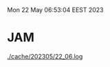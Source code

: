 Mon 22 May 06:53:04 EEST 2023
# JAM
<a href='./cache/202305/22_06.log'>./cache/202305/22_06.log</a>
